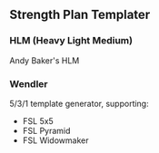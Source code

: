 ## Strength Plan Templater

### HLM (Heavy Light Medium)

Andy Baker's HLM

### Wendler

5/3/1 template generator, supporting:

- FSL 5x5
- FSL Pyramid
- FSL Widowmaker